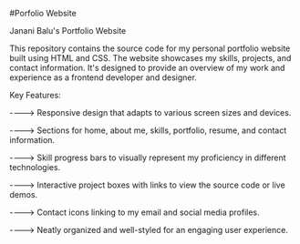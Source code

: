 #Porfolio Website


Janani Balu's Portfolio Website

  This repository contains the source code for my personal portfolio website built using HTML and CSS. The website showcases my skills, projects, and contact information. It's designed to provide an overview of my work and experience as a frontend developer and designer.

Key Features:

---->  Responsive design that adapts to various screen sizes and devices.

---->  Sections for home, about me, skills, portfolio, resume, and contact information.

---->  Skill progress bars to visually represent my proficiency in different technologies.

---->  Interactive project boxes with links to view the source code or live demos.

---->  Contact icons linking to my email and social media profiles.

---->  Neatly organized and well-styled for an engaging user experience.
